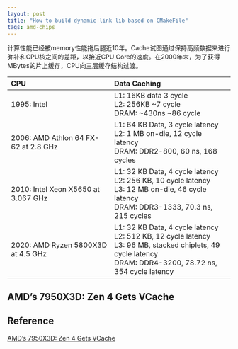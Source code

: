 ```yaml
---
layout: post
title: "How to build dynamic link lib based on CMakeFile"
tags: amd-chips
---
```


计算性能已经被memory性能拖后腿近10年。Cache试图通过保持高频数据来进行弥补和CPU核之间的差距，以接近CPU Core的速度。在2000年末，为了获得MBytes的片上缓存，CPU向三层缓存结构过渡。

|CPU         |Data Caching |
|:---        |:---         |
|1995: Intel |L1: 16KB data 3 cycle <br> L2: 256KB ~7 cycle <br> DRAM: ~430ns ~86 cycle |
|2006: AMD Athlon 64 FX-62 at 2.8 GHz| L1: 64 KB Data, 3 cycle latency <br> L2: 1 MB on-die, 12 cycle latency <br> DRAM: DDR2-800, 60 ns, 168 cycles |
|2010: Intel Xeon X5650 at 3.067 GHz |L1: 32 KB Data, 4 cycle latency <br> L2: 256 KB, 10 cycle latency <br> L3: 12 MB on-die, 46 cycle latency <br> DRAM: DDR3-1333, 70.3 ns, 215 cycles|
|2020: AMD Ryzen 5800X3D at 4.5 GHz|L1: 32 KB Data, 4 cycle latency <br> L2: 512 KB, 12 cycle latency <br> L3: 96 MB, stacked chiplets, 49 cycle latency <br> DRAM: DDR4-3200, 78.72 ns, 354 cycle latency|

## AMD’s 7950X3D: Zen 4 Gets VCache

## Reference

[AMD’s 7950X3D: Zen 4 Gets VCache](https://chipsandcheese.com/2023/04/23/amds-7950x3d-zen-4-gets-vcache/?utm_source=mailpoet&utm_medium=email&utm_campaign=new-post-from-chips-and-cheese)

